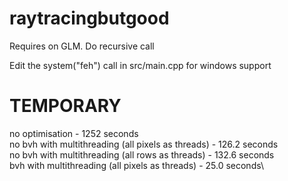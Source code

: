 # raytracingbutgood

Requires on GLM. Do recursive call

Edit the system("feh") call in src/main.cpp for windows support

# TEMPORARY

no optimisation - 1252 seconds \
no bvh with multithreading (all pixels as threads) - 126.2 seconds\
no bvh with multithreading (all rows as threads) - 132.6 seconds\
bvh with multithreading (all pixels as threads) - 25.0 seconds\


